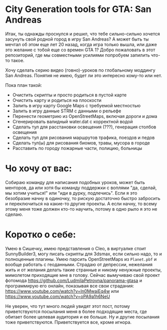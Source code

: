 # City Generation tools for GTA: San Andreas

Итак, ты однажды проснулся и решил, что тебе сильно-сильно хочется засунуть свой родной город в игру San Andreas? А может быть ты мечтал об этом еще лет 20 назад, когда игра только вышла, или даже это желание с тобой еще со времен GTA 1? Добро пожаловать в этот репозиторий, где мы совместными усилиями попробуем запилить что-то такое.

Хочу сделать серию видео (говно)-уроков по глобальному моддингу San Andreas. Понятия не имею, будет ли это интересно кому-то или нет.

Пока план такой:
* Очистить скрипты и просто родиться в пустой карте
* Очистить карту и родиться на плоскости
* Залить в игру карту Google Maps с требуемой местностью
* Залить в игру данные STRM с данными о рельефе
* Перенести геометрию из OpenStreetMaps, включая дороги и дома
* Сгенерировать валидный water.dat с корректной водой
* Сделать тул для расстановки освещения (???), генерация столбов освещения
* Сделать тул для рисования маршрутов трафика, поездов и педов
* Сделать тул(ы) для рисования биомов, травы, мусора в городе
* Расставить по городу пожарные части, полицию, больницы

# Чо хочу от вас:

Собираю команду для написания подобных уроков, может быть менторов, да или хотя бы команду поддержки с воплями "да, сделай, мы хотим учиться!" или "иди в дурку, подлечись". Если я это безобразие начну в одиночку, то рискую достаточно быстро забросить и переключиться на какие-то другие проекты. А если начну, то всему этому меня тоже должен кто-то научить, потому в одно рыло я это не сделаю.

# Коротко о себе:

Умею в Сишечку, имею представления о Cleo, в виртуалке стоит SunnyBuilder3, могу писать скрипты для 3dsmax, если сильно надо, то и полноценные плагины. Умею парсить OpenStreetMaps из `Planet.pbf` и вообще работать с геоданными. Страдаю от депрессии, нежелания жить и от желания делать такие странные и никому ненужные проекты, мимолетом приходящие мне в голову. Сейчас вымучиваю свой проект фотомода https://github.com/LudmilaPetrovna/panorama-gtasa и программирую его онлайн, показывая все свои страдания: https://www.youtube.com/watch?v=ln0MwaiEq4w или https://www.youtube.com/watch?v=oPA9a1h6NeU

Не уверен, что тут много людей увидят этот пост, потому приветствуются посылания меня в более подходящие места, где обитает более целевая аудитория и ее больше. Ну и другие посылания тоже приветствуются. Приветствуется все, кроме игнора.
